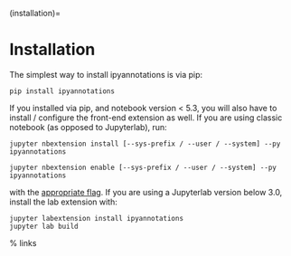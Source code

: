 (installation)=

# Installation

The simplest way to install ipyannotations is via pip:

```
pip install ipyannotations
```

If you installed via pip, and notebook version \< 5.3, you will also have to
install / configure the front-end extension as well. If you are using classic
notebook (as opposed to Jupyterlab), run:

```
jupyter nbextension install [--sys-prefix / --user / --system] --py ipyannotations

jupyter nbextension enable [--sys-prefix / --user / --system] --py ipyannotations
```

with the [appropriate flag]. If you are using a Jupyterlab version below 3.0,
install the lab extension with:

```
jupyter labextension install ipyannotations
jupyter lab build
```

% links

[appropriate flag]: https://jupyter-notebook.readthedocs.io/en/stable/extending/frontend_extensions.html#installing-and-enabling-extensions
